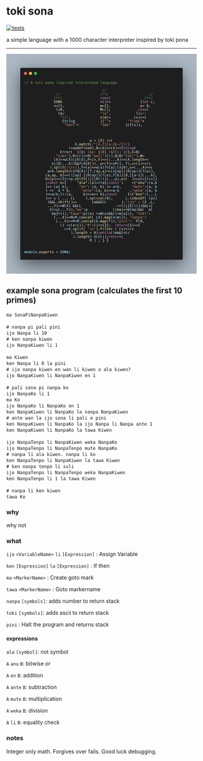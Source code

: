 # toki sona
[![tests](https://github.com/dmadisetti/sona.js/actions/workflows/tests.yml/badge.svg)](https://github.com/dmadisetti/sona.js/actions/workflows/tests.yml)

a simple language with a 1000 character interpreter inspired by toki pona

---

![toki sona pi toki sona](https://raw.githubusercontent.com/dmadisetti/sona.js/main/sona.png)

## example sona program (calculates the first 10 primes)
```
ma SonaPiNanpaKiwen

# nanpa pi pali pini
ijo Nanpa li 10
# ken nanpa kiwen
ijo NanpaKiwen li 1

ma Kiwen
ken Nanpa li 0 la pini
# ijo nanpa kiwen en wan li kiwen o ala kiwen?
ijo NanpaKiwen li NanpaKiwen en 1

# pali sona pi nanpa ko
ijo NanpaKo li 1
ma Ko
ijo NanpaKo li NanpaKo en 1
ken NanpaKiwen li NanpaKo la nanpa NanpaKiwen
# ante wan la ijo sona li pali e pini
ken NanpaKiwen li NanpaKo la ijo Nanpa li Nanpa ante 1
ken NanpaKiwen li NanpaKo la tawa Kiwen

ijo NanpaTenpo li NanpaKiwen weka NanpaKo
ijo NanpaTenpo li NanpaTenpo mute NanpaKo
# nanpa li ala kiwen. nanpa li ko
ken NanpaTenpo li NanpaKiwen la tawa Kiwen
# ken nanpa tenpo li suli
ijo NanpaTenpo li NanpaTenpo weka NanpaKiwen
ken NanpaTenpo li 1 la tawa Kiwen

# nanpa li ken kiwen
tawa Ko
```

### why

why not

### what

`ijo` `<VariableName>` `li` `[Expression]` : Assign Variable

`ken` `[Expression]` `la` `[Expression]` : If then

`ma` `<MarkerName>` : Create goto mark

`tawa` `<MarkerName>` : Goto markername

`nanpa` `[symbols]`: adds number to return stack

`toki` `[symbols]`: adds ascii to return stack

`pini` : Halt the program and returns stack

#### expressions

`ala` `[symbol]`: not symbol

`A` `anu` `B`: bitwise or

`A` `en` `B`: addition

`A` `ante` `B`: subtraction

`A` `mute` `B`: multiplication

`A` `weka` `B`: division

`A` `li` `B`: equality check

### notes

Integer only math. Forgives over fails. Good luck debugging.
